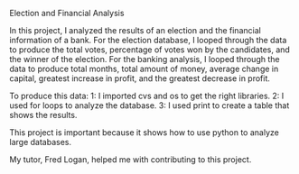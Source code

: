 Election and Financial Analysis

In this project, I analyzed the results of an election and the financial information of a bank. For the election database, I looped through the data to produce the total votes, percentage of votes won by the
candidates, and the winner of the election. For the banking analysis, I looped through the data to produce total months, total amount of money, average change in capital, greatest increase in profit, and the
greatest decrease in profit. 

To produce this data:
1: I imported cvs and os to get the right libraries.
2: I used for loops to analyze the database.
3: I used print to create a table that shows the results.

This project is important because it shows how to use python to analyze large databases.

My tutor, Fred Logan, helped me with contributing to this project.
